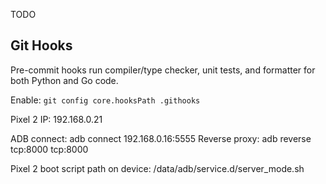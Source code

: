 TODO

## Git Hooks
Pre-commit hooks run compiler/type checker, unit tests, and formatter for both Python and Go code.

Enable: `git config core.hooksPath .githooks`

Pixel 2 IP: 192.168.0.21

ADB connect: adb connect 192.168.0.16:5555
Reverse proxy: adb reverse tcp:8000 tcp:8000

Pixel 2 boot script path on device: /data/adb/service.d/server_mode.sh
